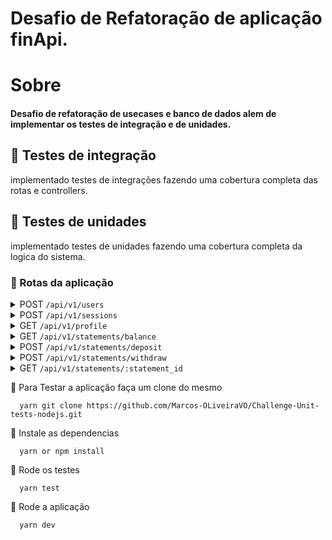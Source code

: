 # Desafio de Refatoração de aplicação finApi.


<h1> Sobre </h1>
<h4>Desafio de refatoração de usecases e banco de dados alem de implementar os testes de integração e de unidades.</h4>

<h2> 🚩 Testes de integração </h2>
   implementado testes de integrações fazendo uma cobertura completa das rotas e controllers.
<h2> 🌌 Testes de unidades </h2>
  implementado testes de unidades fazendo uma cobertura completa da logica do sistema.

<h3>🚨 Rotas da aplicação</h3>

<details>
  <summary>POST <code>/api/v1/users</code></summary>
  <br>
  A rota recebe <code>name</code>, <code>email</code> e <code>password</code> dentro do corpo da requisição, salva o usuário criado no banco e retorna uma resposta vazia com status <code>201</code>.
</details>

<details>
  <summary>POST <code>/api/v1/sessions</code></summary>
  <br>
  A rota recebe <code>email</code> e <code>password</code> no corpo da requisição e retorna os dados do usuário autenticado junto à um token JWT.
  <br><br>
  💡 Essa aplicação não possui refresh token, ou seja, o token criado dura apenas 1 dia e deve ser recriado após o período mencionado.
</details>

<details>
  <summary>GET <code>/api/v1/profile</code></summary>
  <br>
  A rota recebe um token JWT pelo header da requisição e retorna as informações do usuário autenticado.
</details>

<details>
  <summary>GET <code>/api/v1/statements/balance</code></summary>
  <br>
  A rota recebe um token JWT pelo header da requisição e retorna uma lista com todas as operações de depósito e saque do usuário autenticado e também o saldo total numa propriedade <code>balance</code>.
</details>

<details>
  <summary>POST <code>/api/v1/statements/deposit</code></summary>
  <br>
  A rota recebe um token JWT pelo header e <code>amount</code> e <code>description</code> no corpo da requisição, registra a operação de depósito do valor e retorna as informações do depósito criado com status <code>201</code>.
</details>

<details>
  <summary>POST <code>/api/v1/statements/withdraw</code></summary>
  <br>
  A rota recebe um token JWT pelo header e <code>amount</code> e <code>description</code> no corpo da requisição, registra a operação de saque do valor (caso o usuário possua saldo válido) e retorna as informações do saque criado com status <code>201</code>.
</details>

<details>
  <summary>GET <code>/api/v1/statements/:statement_id</code></summary>
  <br>
  A rota recebe um token JWT pelo header e o id de uma operação registrada (saque ou depósito) na URL da rota e retorna as informações da operação encontrada.  
</details>


🚦 Para Testar a aplicação faça um clone do mesmo

      yarn git clone https://github.com/Marcos-OLiveiraVO/Challenge-Unit-tests-nodejs.git
  
🚀 Instale as dependencias 
  
      yarn or npm install
      
🚀 Rode os testes

      yarn test
      
🚀 Rode a aplicação 

      yarn dev
